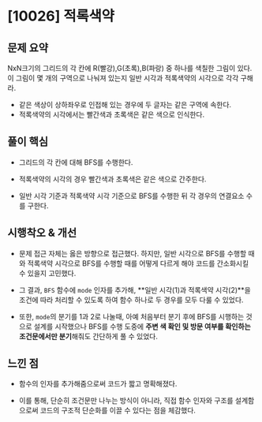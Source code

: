 # [10026] 적록색약

## 문제 요약
NxN크기의 그리드의 각 칸에 R(빨강),G(초록),B(파랑) 중 하나를 색칠한 그림이 있다. 이 그림이 몇 개의 구역으로 나눠져 있는지 일반 시각과 적록색약의 시각으로 각각 구해라.

- 같은 색상이 상하좌우로 인접해 있는 경우에 두 글자는 같은 구역에 속한다.
- 적록색약의 시각에서는 빨간색과 초록색은 같은 색으로 인식한다.

## 풀이 핵심
- 그리드의 각 칸에 대해 BFS를 수행한다.

- 적록색약의 시각의 경우 빨간색과 초록색은 같은 색으로 간주한다.

- 일반 시각 기준과 적록색약 시각 기준으로 BFS를 수행한 뒤 각 경우의 연결요소 수를 구한다.

## 시행착오 & 개선
- 문제 접근 자체는 옳은 방향으로 접근했다. 하지만, 일반 시각으로 BFS를 수행할 때와 적록색약 시각으로 BFS를 수행할 때를 어떻게 다르게 해야 코드를 간소화시킬 수 있을지 고민했다.

- 그 결과, `BFS` 함수에 `mode` 인자를 추가해, **일반 시각(1)과 적록색약 시각(2)**을 조건에 따라 처리할 수 있도록 하여 함수 하나로 두 경우를 모두 다룰 수 있었다.

- 또한, `mode`의 분기를 1과 2로 나눌때, 아예 처음부터 분기 후에 BFS를 시행하는 것으로 설계를 시작했으나 BFS를 수행 도중에 **주변 색 확인 및 방문 여부를 확인하는 조건문에서만 분기**해줘도 간단하게 풀 수 있었다.

## 느낀 점
- 함수의 인자를 추가해줌으로써 코드가 짧고 명확해졌다.

- 이를 통해, 단순히 조건문만 나누는 방식이 아니라, 직접 함수 인자와 구조를 설계함으로써 코드의 구조적 단순화를 이끌 수 있다는 점을 체감했다.